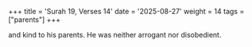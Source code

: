 +++
title = 'Surah 19, Verses 14'
date = '2025-08-27'
weight = 14
tags = ["parents"]
+++

and kind to his parents. He was neither arrogant nor disobedient.